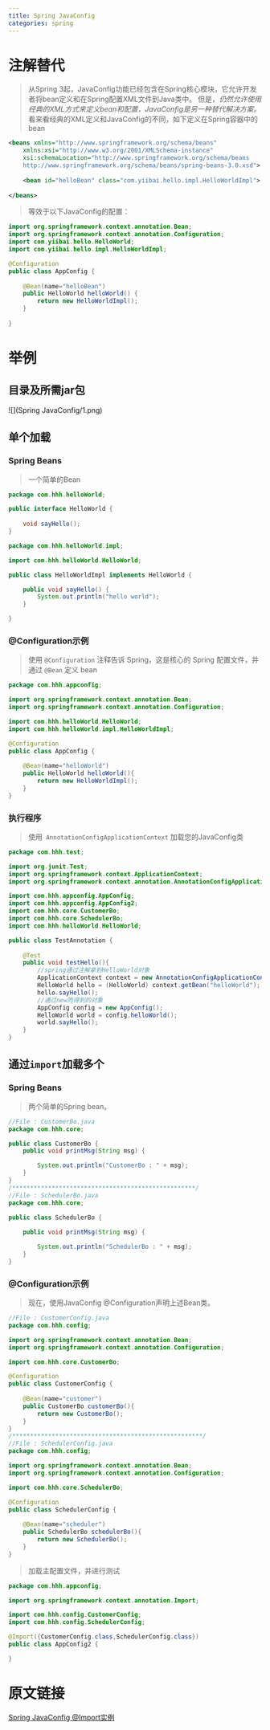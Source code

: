 ```yaml
---
title: Spring JavaConfig
categories: spring
---
```

# 注解替代
> 从Spring 3起，JavaConfig功能已经包含在Spring核心模块，它允许开发者将bean定义和在Spring配置XML文件到Java类中。
> 但是，*仍然允许使用经典的XML方式来定义bean和配置，JavaConfig是另一种替代解决方案。*
看来看经典的XML定义和JavaConfig的不同，如下定义在Spring容器中的bean
``` xml
<beans xmlns="http://www.springframework.org/schema/beans"
	xmlns:xsi="http://www.w3.org/2001/XMLSchema-instance"
	xsi:schemaLocation="http://www.springframework.org/schema/beans
	http://www.springframework.org/schema/beans/spring-beans-3.0.xsd">
 
	<bean id="helloBean" class="com.yiibai.hello.impl.HelloWorldImpl">
		
</beans>
```
> 等效于以下JavaConfig的配置：
``` java
import org.springframework.context.annotation.Bean;
import org.springframework.context.annotation.Configuration;
import com.yiibai.hello.HelloWorld;
import com.yiibai.hello.impl.HelloWorldImpl;

@Configuration
public class AppConfig {
	
    @Bean(name="helloBean")
    public HelloWorld helloWorld() {
        return new HelloWorldImpl();
    }
	
}
```

# 举例
## 目录及所需jar包
![](Spring JavaConfig/1.png)
## 单个加载
### Spring Beans
> 一个简单的Bean
``` java
package com.hhh.helloWorld;

public interface HelloWorld {
	
	void sayHello();
}

```
``` java
package com.hhh.helloWorld.impl;

import com.hhh.helloWorld.HelloWorld;

public class HelloWorldImpl implements HelloWorld {

	public void sayHello() {
		System.out.println("hello world");
	}

}

```

### @Configuration示例
> 使用 `@Configuration` 注释告诉 Spring，这是核心的 Spring 配置文件，并通过 `@Bean` 定义 bean
``` java
package com.hhh.appconfig;

import org.springframework.context.annotation.Bean;
import org.springframework.context.annotation.Configuration;

import com.hhh.helloWorld.HelloWorld;
import com.hhh.helloWorld.impl.HelloWorldImpl;

@Configuration
public class AppConfig {
	
	@Bean(name="helloWorld")
	public HelloWorld helloWorld(){
		return new HelloWorldImpl();
	}
}

```

### 执行程序
> 使用` AnnotationConfigApplicationContext` 加载您的JavaConfig类
``` java
package com.hhh.test;

import org.junit.Test;
import org.springframework.context.ApplicationContext;
import org.springframework.context.annotation.AnnotationConfigApplicationContext;

import com.hhh.appconfig.AppConfig;
import com.hhh.appconfig.AppConfig2;
import com.hhh.core.CustomerBo;
import com.hhh.core.SchedulerBo;
import com.hhh.helloWorld.HelloWorld;

public class TestAnnotation {
	
	@Test
	public void testHello(){
    	//spring通过注解拿到HelloWorld对象
		ApplicationContext context = new AnnotationConfigApplicationContext(AppConfig.class);
		HelloWorld hello = (HelloWorld) context.getBean("helloWorld");
		hello.sayHello();
		//通过new而得到的对象
		AppConfig config = new AppConfig();
		HelloWorld world = config.helloWorld();
		world.sayHello();
	}
}
```
##  通过`import`加载多个
### Spring Beans
> 两个简单的Spring bean。
``` java
//File : CustomerBo.java
package com.hhh.core;

public class CustomerBo {
	public void printMsg(String msg) {

		System.out.println("CustomerBo : " + msg);
	}
}
/***************************************************/
//File : SchedulerBo.java
package com.hhh.core;

public class SchedulerBo {
	
	public void printMsg(String msg) {

		System.out.println("SchedulerBo : " + msg);
	}
}

```

### @Configuration示例
> 现在，使用JavaConfig @Configuration声明上述Bean类。
``` java
//File : CustomerConfig.java
package com.hhh.config;

import org.springframework.context.annotation.Bean;
import org.springframework.context.annotation.Configuration;

import com.hhh.core.CustomerBo;

@Configuration
public class CustomerConfig {
	
	@Bean(name="customer")
	public CustomerBo customerBo(){
		return new CustomerBo();
	}
}
/*****************************************************/
//File : SchedulerConfig.java
package com.hhh.config;

import org.springframework.context.annotation.Bean;
import org.springframework.context.annotation.Configuration;

import com.hhh.core.SchedulerBo;

@Configuration
public class SchedulerConfig {
	
	@Bean(name="scheduler")
	public SchedulerBo schedulerBo(){
		return new SchedulerBo();
	}
}

```


> 加载主配置文件，并进行测试
``` java
package com.hhh.appconfig;

import org.springframework.context.annotation.Import;

import com.hhh.config.CustomerConfig;
import com.hhh.config.SchedulerConfig;

@Import({CustomerConfig.class,SchedulerConfig.class})
public class AppConfig2 {

}
```

# 原文链接
[Spring JavaConfig @Import实例](http://www.yiibai.com/spring/spring-3-javaconfig-import-example.html)
